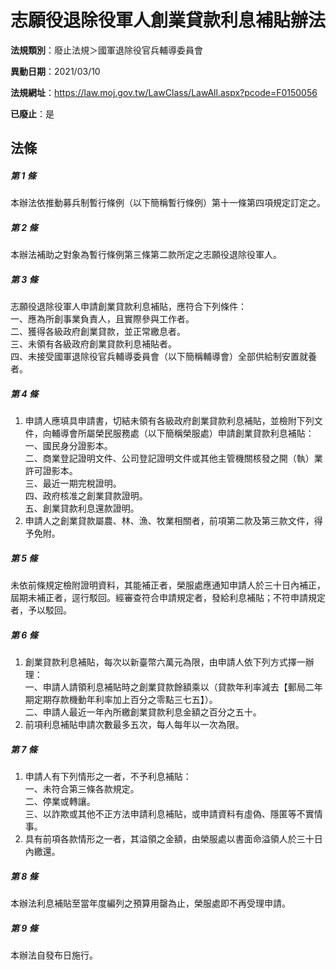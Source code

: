 # 志願役退除役軍人創業貸款利息補貼辦法

**法規類別**：廢止法規＞國軍退除役官兵輔導委員會

**異動日期**：2021/03/10  

**法規網址**：https://law.moj.gov.tw/LawClass/LawAll.aspx?pcode=F0150056

**已廢止**：是



## 法條
##### 第 1 條
本辦法依推動募兵制暫行條例（以下簡稱暫行條例）第十一條第四項規定訂定之。

##### 第 2 條
本辦法補助之對象為暫行條例第三條第二款所定之志願役退除役軍人。

##### 第 3 條
志願役退除役軍人申請創業貸款利息補貼，應符合下列條件：  
一、應為所創事業負責人，且實際參與工作者。  
二、獲得各級政府創業貸款，並正常繳息者。  
三、未領有各級政府創業貸款利息補貼者。  
四、未接受國軍退除役官兵輔導委員會（以下簡稱輔導會）全部供給制安置就養者。

##### 第 4 條
1. 申請人應填具申請書，切結未領有各級政府創業貸款利息補貼，並檢附下列文件，向輔導會所屬榮民服務處（以下簡稱榮服處）申請創業貸款利息補貼：  
一、國民身分證影本。  
二、商業登記證明文件、公司登記證明文件或其他主管機關核發之開（執）業許可證影本。  
三、最近一期完稅證明。  
四、政府核准之創業貸款證明。  
五、創業貸款利息還款證明。
1. 申請人之創業貸款屬農、林、漁、牧業相關者，前項第二款及第三款文件，得予免附。

##### 第 5 條
未依前條規定檢附證明資料，其能補正者，榮服處應通知申請人於三十日內補正，屆期未補正者，逕行駁回。經審查符合申請規定者，發給利息補貼；不符申請規定者，予以駁回。

##### 第 6 條
1. 創業貸款利息補貼，每次以新臺幣六萬元為限，由申請人依下列方式擇一辦理：  
一、申請人請領利息補貼時之創業貸款餘額乘以（貸款年利率減去【郵局二年期定期存款機動年利率加上百分之零點三七五】）。  
二、申請人最近一年內所繳創業貸款利息金額之百分之五十。
1. 前項利息補貼申請次數最多五次，每人每年以一次為限。

##### 第 7 條
1. 申請人有下列情形之一者，不予利息補貼：  
一、未符合第三條各款規定。  
二、停業或轉讓。  
三、以詐欺或其他不正方法申請利息補貼，或申請資料有虛偽、隱匿等不實情事。
1. 具有前項各款情形之一者，其溢領之金額，由榮服處以書面命溢領人於三十日內繳還。

##### 第 8 條
本辦法利息補貼至當年度編列之預算用罄為止，榮服處即不再受理申請。

##### 第 9 條
本辦法自發布日施行。


